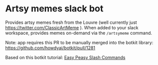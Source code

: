 # Artsy memes slack bot

Provides artsy memes fresh from the Louvre (well currently just https://twitter.com/ClassicArtMeme ). When added to your slack workspace, provides memes on-demand via the `/artsymeme` command.

Note: app requires this PR to be manually merged into the botkit library: https://github.com/howdyai/botkit/pull/1281

Based on this botkit tutorial: [Easy Peasy Slash Commands](https://medium.com/slack-developer-blog/easy-peasy-slash-commands-getting-started-c37ff3f14d3e#.nfr4px2vi)

